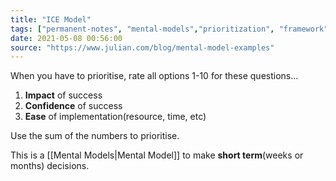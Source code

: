 ```yaml
---
title: "ICE Model"
tags: ["permanent-notes", "mental-models","prioritization", "framework","decision-making" ]
date: 2021-05-08 00:56:00
source: "https://www.julian.com/blog/mental-model-examples"
---
```


When you have to prioritise, rate all options 1-10 for these questions...

1. **Impact** of success
2. **Confidence** of success
3. **Ease** of implementation(resource, time, etc)

Use the sum of the numbers to prioritise.

This is a [[Mental Models|Mental Model]] to make **short term**(weeks or months) decisions.

